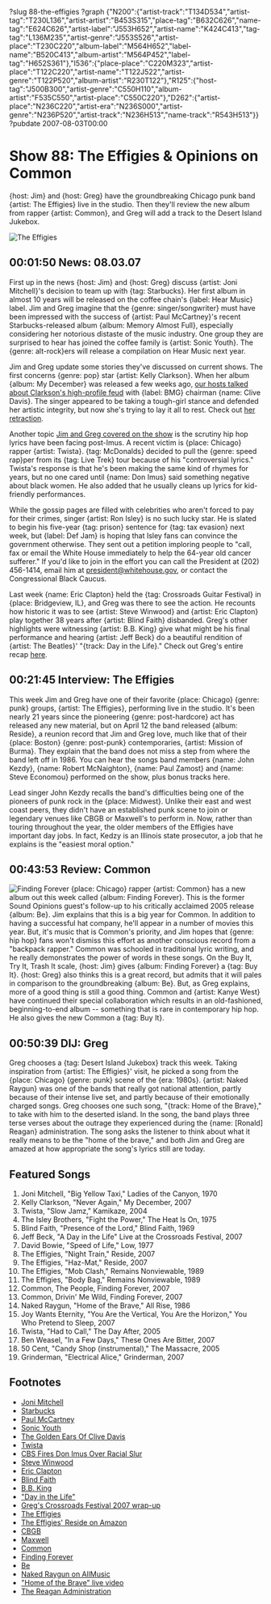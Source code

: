 ?slug 88-the-effigies
?graph {"N200":{"artist-track":"T134D534","artist-tag":"T230L136","artist-artist":"B453S315","place-tag":"B632C626","name-tag":"E624C626","artist-label":"J553H652","artist-name":"K424C413","tag-tag":"L136M235","artist-genre":"J553S526","artist-place":"T230C220","album-label":"M564H652","label-name":"B520C413","album-artist":"M564P452","label-tag":"H652S361"},"I536":{"place-place":"C220M323","artist-place":"T122C220","artist-name":"T122J522","artist-genre":"T122P520","album-artist":"R230T122"},"R125":{"host-tag":"J500B300","artist-genre":"C550H110","album-artist":"F535C550","artist-place":"C550C220"},"D262":{"artist-place":"N236C220","artist-era":"N236S000","artist-genre":"N236P520","artist-track":"N236H513","name-track":"R543H513"}}
?pubdate 2007-08-03T00:00

# Show 88: The Effigies & Opinions on Common 
{host: Jim} and {host: Greg} have the groundbreaking Chicago punk band {artist: The Effigies} live in the studio. Then they'll review the new album from rapper {artist: Common}, and Greg will add a track to the Desert Island Jukebox.

![The Effigies](http://static.soundopinions.org/images/2007/effigies.jpg)

## 00:01:50 News: 08.03.07
First up in the news {host: Jim} and {host: Greg} discuss {artist: Joni Mitchell}'s decision to team up with {tag: Starbucks}. Her first album in almost 10 years will be released on the coffee chain's {label: Hear Music} label. Jim and Greg imagine that the {genre: singer/songwriter} must have been impressed with the success of {artist: Paul McCartney}'s recent Starbucks-released album {album: Memory Almost Full}, especially considering her notorious distaste of the music industry. One group they are surprised to hear has joined the coffee family is {artist: Sonic Youth}. The {genre: alt-rock}ers will release a compilation on Hear Music next year.

Jim and Greg update some stories they've discussed on current shows. The first concerns {genre: pop} star {artist: Kelly Clarkson}. When her album {album: My December} was released a few weeks ago, [our hosts talked about Clarkson's high-profile feud](/show/82/) with {label: BMG} chairman {name: Clive Davis}. The singer appeared to be taking a tough-girl stance and defended her artistic integrity, but now she's trying to lay it all to rest. Check out [her retraction](http://www.kingsofar.com/kelly-clarkson-apologizes-to-clive-davis/). 

Another topic [Jim and Greg covered on the show](/show/82/) is the scrutiny hip hop lyrics have been facing post-Imus. A recent victim is {place: Chicago} rapper {artist: Twista}. {tag: McDonalds} decided to pull the {genre: speed rap}per from its {tag: Live Trek} tour because of his "controversial lyrics." Twista's response is that he's been making the same kind of rhymes for years, but no one cared until {name: Don Imus} said something negative about black women. He also added that he usually cleans up lyrics for kid-friendly performances.

While the gossip pages are filled with celebrities who aren't forced to pay for their crimes, singer {artist: Ron Isley} is no such lucky star. He is slated to begin his five-year {tag: prison} sentence for {tag: tax evasion} next week, but {label: Def Jam} is hoping that Isley fans can convince the government otherwise. They sent out a petition imploring people to "call, fax or email the White House immediately to help the 64-year old cancer sufferer." If you'd like to join in the effort you can call the President at (202) 456-1414, email him at president@whitehouse.gov, or contact the Congressional Black Caucus.

Last week {name: Eric Clapton} held the {tag: Crossroads Guitar Festival} in {place: Bridgeview, IL}, and Greg was there to see the action. He recounts how historic it was to see {artist: Steve Winwood} and {artist: Eric Clapton} play together 38 years after {artist: Blind Faith} disbanded. Greg's other highlights were witnessing {artist: B.B. King} give what might be his final performance and hearing {artist: Jeff Beck} do a beautiful rendition of {artist: The Beatles}' "{track: Day in the Life}." Check out Greg's entire recap [here](http://articles.chicagotribune.com/2007-07-30/features/0707290194_1_crossroads-centre-crossroads-guitar-festival-derek-trucks).

## 00:21:45 Interview: The Effigies
This week Jim and Greg have one of their favorite {place: Chicago} {genre: punk} groups, {artist: The Effigies}, performing live in the studio.  It's been nearly 21 years since the pioneering {genre: post-hardcore} act has released any new material, but on April 12 the band released {album: Reside}, a reunion record that Jim and Greg love, much like that of their {place: Boston} {genre: post-punk} contemporaries, {artist: Mission of Burma}. They explain that the band does not miss a step from where the band left off in 1986. You can hear the songs band members {name: John Kezdy}, {name: Robert McNaighton}, {name: Paul Zamost} and {name: Steve Economou} performed on the show, plus bonus tracks here.

Lead singer John Kezdy recalls the band's difficulties being one of the pioneers of punk rock in the {place: Midwest}. Unlike their east and west coast peers, they didn't have an established punk scene to join or legendary venues like CBGB or Maxwell's to perform in. Now, rather than touring throughout the year, the older members of the Effigies have important day jobs. In fact, Kedzy is an Illinois state prosecutor, a job that he explains is the "easiest moral option."

## 00:43:53 Review: Common
![Finding Forever](http://is5.mzstatic.com/image/thumb/Music/v4/20/26/5f/20265f82-76ac-fd39-760a-f6c2610b1ad8/source/600x600bb.jpg "64490/261316862")
{place: Chicago} rapper {artist: Common} has a new album out this week called {album: Finding Forever}. This is the former Sound Opinions guest's follow-up to his critically acclaimed 2005 release {album: Be}. Jim explains that this is a big year for Common. In addition to having a successful hat company, he'll appear in a number of movies this year. But, it's music that is Common's priority, and Jim hopes that {genre: hip hop} fans won't dismiss this effort as another conscious record from a "backpack rapper." Common was schooled in traditional lyric writing, and he really demonstrates the power of words in these songs. On the Buy It, Try It, Trash It scale, {host: Jim} gives {album: Finding Forever} a {tag: Buy It}. {host: Greg} also thinks this is a great record, but admits that it will pales in comparison to the groundbreaking {album: Be}. But, as Greg explains, more of a good thing is still a good thing. Common and {artist: Kanye West} have continued their special collaboration which results in an old-fashioned, beginning-to-end album -- something that is rare in contemporary hip hop. He also gives the new Common a {tag: Buy It}.

## 00:50:39 DIJ: Greg
Greg chooses a {tag: Desert Island Jukebox} track this week. Taking inspiration from {artist: The Effigies}' visit, he picked a song from the {place: Chicago} {genre: punk} scene of the {era: 1980s}. {artist: Naked Raygun} was one of the bands that really got national attention, partly because of their intense live set, and partly because of their emotionally charged songs. Greg chooses one such song, "{track: Home of the Brave}," to take with him to the deserted island. In the song, the band plays three terse verses about the outrage they experienced during the {name: [Ronald] Reagan} administration. The song asks the listener to think about what it really means to be the "home of the brave," and both Jim and Greg are amazed at how appropriate the song's lyrics still are today.

## Featured Songs
1. Joni Mitchell, "Big Yellow Taxi," Ladies of the Canyon, 1970
2. Kelly Clarkson, "Never Again," My December, 2007
3. Twista, "Slow Jamz," Kamikaze, 2004
4. The Isley Brothers, "Fight the Power," The Heat Is On, 1975
5. Blind Faith, "Presence of the Lord," Blind Faith, 1969
6. Jeff Beck, "A Day in the Life" Live at the Crossroads Festival, 2007
7. David Bowie, "Speed of Life," Low, 1977
8. The Effigies, "Night Train," Reside, 2007
9. The Effigies, "Haz-Mat," Reside, 2007
10. The Effigies, "Mob Clash," Remains Nonviewable, 1989
11. The Effigies, "Body Bag," Remains Nonviewable, 1989
12. Common, The People, Finding Forever, 2007
13. Common, Drivin' Me Wild, Finding Forever, 2007
14. Naked Raygun, "Home of the Brave," All Rise, 1986
15. Joy Wants Eternity, "You Are the Vertical, You Are the Horizon," You Who Pretend to Sleep, 2007
16. Twista, "Had to Call," The Day After, 2005
17. Ben Weasel, "In a Few Days," These Ones Are Bitter, 2007
18. 50 Cent, "Candy Shop (instrumental)," The Massacre, 2005
19. Grinderman, "Electrical Alice," Grinderman, 2007

## Footnotes
- [Joni Mitchell](http://jonimitchell.com/)
- [Starbucks](http://www.starbucks.com/)
- [Paul McCartney](http://www.paulmccartney.com/)
- [Sonic Youth](http://www.sonicyouth.com/)
- [The Golden Ears Of Clive Davis](http://www.cbsnews.com/stories/2004/02/06/60minutes/main598488.shtml)
- [Twista](http://twista.com/)
- [CBS Fires Don Imus Over Racial Slur](http://www.cbsnews.com/stories/2007/04/12/national/main2675273.shtml)
- [Steve Winwood](http://www.stevewinwood.com/)
- [Eric Clapton](http://www.ericclapton.com/)
- [Blind Faith](http://www.allmusic.com/cg/amg.dll?p=amg&sql=11:difpxqw5ldde)
- [B.B. King](http://www.bbking.com/)
- ["Day in the Life"](http://www.allmusic.com/cg/amg.dll?p=amg&sql=33:3pftxqw5ld0e)
- [Greg's Crossroads Festival 2007 wrap-up](http://articles.chicagotribune.com/2007-07-30/features/0707290194_1_crossroads-centre-crossroads-guitar-festival-derek-trucks)
- [The Effigies](http://www.effigies.com/)
- [The Effigies' Reside on Amazon](http://www.amazon.com/Reside-Effigies/dp/B000M9CBW4/ref=pd_bbs_sr_1/002-6157330-9621624?ie=UTF8&s=music&qid=1186043165&sr=8-1)
- [CBGB](http://www.cbgb.com/)
- [Maxwell](http://www.maxwellsnj.com/)
- [Common](http://www.common-music.com/)
- [Finding Forever](http://www.metacritic.com/music/artists/common/findingforever?q=finding%20forever)
- [Be](http://www.metacritic.com/music/artists/common/be?q=common)
- [Naked Raygun on AllMusic](http://www.allmusic.com/cg/amg.dll?p=amg&sql=11:wifixqe5ldte)
- ["Home of the Brave" live video](http://www.youtube.com/watch?v=xJP2bT4Lt78)
- [The Reagan Administration](http://www.pbs.org/wgbh/amex/reagan/timeline/index_4.html)
